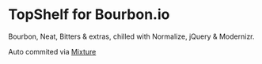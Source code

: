 # TopShelf for Bourbon.io

Bourbon, Neat, Bitters & extras, chilled with Normalize, jQuery & Modernizr.

Auto commited via [Mixture](http://mixture.io)